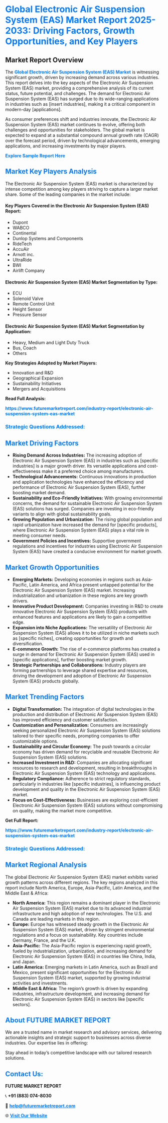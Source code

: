 <h1 style="color: #007BFF;">Global Electronic Air Suspension System (EAS) Market Report 2025-2033: Driving Factors, Growth Opportunities, and Key Players</h1>

<section id="overview">
<h2>Market Report Overview</h2>
<p>The <a href="https://www.futuremarketreport.com/industry-report/electronic-air-suspension-system-eas-market" style="color: #007BFF; text-decoration: none;"><strong>Global Electronic Air Suspension System (EAS) Market</strong></a> is witnessing significant growth, driven by increasing demand across various industries. This report delves into the key aspects of the Electronic Air Suspension System (EAS) market, providing a comprehensive analysis of its current status, future potential, and challenges. The demand for Electronic Air Suspension System (EAS) has surged due to its wide-ranging applications in industries such as [insert industries], making it a critical component in modern-day [applications].</p>
<p>As consumer preferences shift and industries innovate, the Electronic Air Suspension System (EAS) market continues to evolve, offering both challenges and opportunities for stakeholders. The global market is expected to expand at a substantial compound annual growth rate (CAGR) over the forecast period, driven by technological advancements, emerging applications, and increasing investments by major players.</p>
</section>

<section id="overview">
<p><a href="https://www.futuremarketreport.com/request-sample/reportId=84292" style="color: #007BFF; text-decoration: none;"><strong>Explore Sample Report Here</strong></a></p>
</section>

<section id="key-players">
<h2 style="color: #007BFF;">Market Key Players Analysis</h2>
<p>The Electronic Air Suspension System (EAS) market is characterized by intense competition among key players striving to capture a larger market share. Some of the leading companies in the market include:</p>
<h4>Key Players Covered in the Electronic Air Suspension System (EAS) Report:</h4>
<ul><li>Dupont</li><li>WABCO</li><li>Continental</li><li>Dunlop Systems and Components</li><li>RideTech</li><li>AccuAir</li><li>Arnott inc.</li><li>UltraRide</li><li>BWI</li><li>Airlift Company</li></ul>
<h4>Electronic Air Suspension System (EAS) Market Segmentation by Type:</h4>
<ul><li>ECU</li><li>Solenoid Valve</li><li>Remote Control Unit</li><li>Height Sensor</li><li>Pressure Sensor</li></ul>

<h4>Electronic Air Suspension System (EAS) Market Segmentation by Application:</h4>
<ul><li>Heavy, Medium and Light Duty Truck</li><li>Bus, Coach</li><li>Others</li></ul>
<p><strong>Key Strategies Adopted by Market Players:</strong></p>
<ul>
<li>Innovation and R&D</li>
<li>Geographical Expansion</li>
<li>Sustainability Initiatives</li>
<li>Mergers and Acquisitions</li>
</ul>
</section>

<section>
<p><strong>Read Full Analysis: </strong></p><a href="https://www.futuremarketreport.com/industry-report/electronic-air-suspension-system-eas-market" style="color: #007BFF; text-decoration: none;"><strong>https://www.futuremarketreport.com/industry-report/electronic-air-suspension-system-eas-market</strong></a>
<h3 style="color: #007BFF;">Strategic Questions Addressed:</h3>
</section>

<section id="driving-factors">
<h2 style="color: #007BFF;">Market Driving Factors</h2>
<ul>
<li><strong>Rising Demand Across Industries:</strong> The increasing adoption of Electronic Air Suspension System (EAS) in industries such as [specific industries] is a major growth driver. Its versatile applications and cost-effectiveness make it a preferred choice among manufacturers.</li>
<li><strong>Technological Advancements:</strong> Continuous innovations in production and application technologies have enhanced the efficiency and performance of Electronic Air Suspension System (EAS), further boosting market demand.</li>
<li><strong>Sustainability and Eco-Friendly Initiatives:</strong> With growing environmental concerns, the demand for sustainable Electronic Air Suspension System (EAS) solutions has surged. Companies are investing in eco-friendly variants to align with global sustainability goals.</li>
<li><strong>Growing Population and Urbanization:</strong> The rising global population and rapid urbanization have increased the demand for [specific products], where Electronic Air Suspension System (EAS) plays a vital role in meeting consumer needs.</li>
<li><strong>Government Policies and Incentives:</strong> Supportive government regulations and incentives for industries using Electronic Air Suspension System (EAS) have created a conducive environment for market growth.</li>
</ul>
</section>

<section id="growth-opportunities">
<h2 style="color: #007BFF;">Market Growth Opportunities</h2>
<ul>
<li><strong>Emerging Markets:</strong> Developing economies in regions such as Asia-Pacific, Latin America, and Africa present untapped potential for the Electronic Air Suspension System (EAS) market. Increasing industrialization and urbanization in these regions are key growth drivers.</li>
<li><strong>Innovative Product Development:</strong> Companies investing in R&D to create innovative Electronic Air Suspension System (EAS) products with enhanced features and applications are likely to gain a competitive edge.</li>
<li><strong>Expansion into Niche Applications:</strong> The versatility of Electronic Air Suspension System (EAS) allows it to be utilized in niche markets such as [specific niches], creating opportunities for growth and diversification.</li>
<li><strong>E-commerce Growth:</strong> The rise of e-commerce platforms has created a surge in demand for Electronic Air Suspension System (EAS) used in [specific applications], further boosting market growth.</li>
<li><strong>Strategic Partnerships and Collaborations:</strong> Industry players are forming partnerships to leverage shared expertise and resources, driving the development and adoption of Electronic Air Suspension System (EAS) products globally.</li>
</ul>
</section>

<section id="trending-factors">
<h2 style="color: #007BFF;">Market Trending Factors</h2>
<ul>
<li><strong>Digital Transformation:</strong> The integration of digital technologies in the production and distribution of Electronic Air Suspension System (EAS) has improved efficiency and customer satisfaction.</li>
<li><strong>Customization and Personalization:</strong> Consumers are increasingly seeking personalized Electronic Air Suspension System (EAS) solutions tailored to their specific needs, prompting companies to offer customizable options.</li>
<li><strong>Sustainability and Circular Economy:</strong> The push towards a circular economy has driven demand for recyclable and reusable Electronic Air Suspension System (EAS) solutions.</li>
<li><strong>Increased Investment in R&D:</strong> Companies are allocating significant resources to research and development, resulting in breakthroughs in Electronic Air Suspension System (EAS) technology and applications.</li>
<li><strong>Regulatory Compliance:</strong> Adherence to strict regulatory standards, particularly in industries like [specific industries], is influencing product development and quality in the Electronic Air Suspension System (EAS) market.</li>
<li><strong>Focus on Cost-Effectiveness:</strong> Businesses are exploring cost-efficient Electronic Air Suspension System (EAS) solutions without compromising on quality, making the market more competitive.</li>
</ul>
</section>

<section>
<p><strong>Get Full Report: </strong></p><a href="https://www.futuremarketreport.com/industry-report/electronic-air-suspension-system-eas-market" style="color: #007BFF; text-decoration: none;"><strong>https://www.futuremarketreport.com/industry-report/electronic-air-suspension-system-eas-market</strong></a>
<h3 style="color: #007BFF;">Strategic Questions Addressed:</h3>
</section>


<section id="regional-analysis">
<h2 style="color: #007BFF;">Market Regional Analysis</h2>
<p>The global Electronic Air Suspension System (EAS) market exhibits varied growth patterns across different regions. The key regions analyzed in this report include North America, Europe, Asia-Pacific, Latin America, and the Middle East & Africa:</p>
<ul>
<li><strong>North America:</strong> This region remains a dominant player in the Electronic Air Suspension System (EAS) market due to its advanced industrial infrastructure and high adoption of new technologies. The U.S. and Canada are leading markets in this region.</li>
<li><strong>Europe:</strong> Europe has witnessed steady growth in the Electronic Air Suspension System (EAS) market, driven by stringent environmental regulations and a focus on sustainability. Key countries include Germany, France, and the U.K.</li>
<li><strong>Asia-Pacific:</strong> The Asia-Pacific region is experiencing rapid growth, fueled by industrialization, urbanization, and increasing demand for Electronic Air Suspension System (EAS) in countries like China, India, and Japan.</li>
<li><strong>Latin America:</strong> Emerging markets in Latin America, such as Brazil and Mexico, present significant opportunities for the Electronic Air Suspension System (EAS) market, supported by growing industrial activities and investments.</li>
<li><strong>Middle East & Africa:</strong> The region’s growth is driven by expanding industries, infrastructure development, and increasing demand for Electronic Air Suspension System (EAS) in sectors like [specific sectors].</li>
</ul>
</section>

<footer>
<h2 style="color: #007BFF;">About FUTURE MARKET REPORT</h2>
<p>We are a trusted name in market research and advisory services, delivering actionable insights and strategic support to businesses across diverse industries. Our expertise lies in offering:</p>

<p>Stay ahead in today’s competitive landscape with our tailored research solutions.</p>

<h2 style="color: #007BFF;">Contact Us:</h2>
<p><strong>FUTURE MARKET REPORT</strong></p>
<p>📞 <strong>+91 (883) 074-8030</strong></p>
<p>📧 <strong><a href="mailto:help@futuremarketreport.com" style="color: #007BFF;">help@futuremarketreport.com</a></strong></p>
<p>🌐 <strong><a href="https://www.futuremarketreport.com/" style="color: #007BFF;">Visit Our Website</a></strong></p>
</footer>